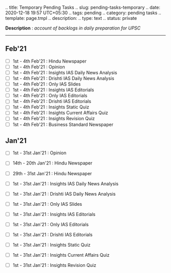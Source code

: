 
.. title: Temporary Pending Tasks
.. slug: pending-tasks-temporary
.. date: 2020-12-18 19:57 UTC+05:30
.. tags: pending
.. category: pending tasks
.. template: page.tmpl
.. description: 
.. type: text
.. status: private

**Description** : *account of backlogs in daily preparation for UPSC*

***
<!-- TEASER_END -->

## Feb'21
- [ ] 1st - 4th Feb'21 : Hindu Newspaper
- [ ] 1st - 4th Feb'21 : Opinion
- [ ] 1st - 4th Feb'21 : Insights IAS Daily News Analysis
- [ ] 1st - 4th Feb'21 : Drishti IAS Daily News Analysis
- [ ] 1st - 4th Feb'21 : Only IAS Slides
- [ ] 1st - 4th Feb'21 : Insights IAS Editorials
- [ ] 1st - 4th Feb'21 : Only IAS Editorials
- [ ] 1st - 4th Feb'21 : Drishti IAS Editorials
- [ ] 1st - 4th Feb'21 : Insights Static Quiz
- [ ] 1st - 4th Feb'21 : Insights Current Affairs Quiz
- [ ] 1st - 4th Feb'21 : Insights Revision Quiz
- [ ] 1st - 4th Feb'21 : Business Standard Newspaper

## Jan'21
- [ ] 1st - 31st Jan'21 : Opinion
- [ ] 14th - 20th Jan'21 : Hindu Newspaper
- [ ] 29th - 31st Jan'21 : Hindu Newspaper
- [ ] 1st - 31st Jan'21 : Insights IAS Daily News Analysis
- [ ] 1st - 31st Jan'21 : Drishti IAS Daily News Analysis
- [ ] 1st - 31st Jan'21 : Only IAS Slides
- [ ] 1st - 31st Jan'21 : Insights IAS Editorials
- [ ] 1st - 31st Jan'21 : Only IAS Editorials
- [ ] 1st - 31st Jan'21 : Drishti IAS Editorials
- [ ] 1st - 31st Jan'21 : Insights Static Quiz
- [ ] 1st - 31st Jan'21 : Insights Current Affairs Quiz
- [ ] 1st - 31st Jan'21 : Insights Revision Quiz

